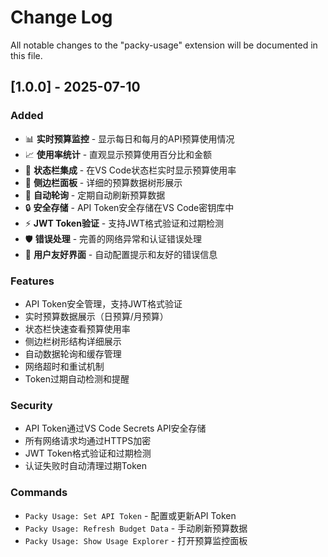 # Change Log

All notable changes to the "packy-usage" extension will be documented in this file.

## [1.0.0] - 2025-07-10

### Added
- 📊 **实时预算监控** - 显示每日和每月的API预算使用情况
- 📈 **使用率统计** - 直观显示预算使用百分比和金额
- 🔧 **状态栏集成** - 在VS Code状态栏实时显示预算使用率
- 🌳 **侧边栏面板** - 详细的预算数据树形展示
- 🔄 **自动轮询** - 定期自动刷新预算数据
- 🔒 **安全存储** - API Token安全存储在VS Code密钥库中
- ⚡ **JWT Token验证** - 支持JWT格式验证和过期检测
- 🛡️ **错误处理** - 完善的网络异常和认证错误处理
- 📱 **用户友好界面** - 自动配置提示和友好的错误信息

### Features
- API Token安全管理，支持JWT格式验证
- 实时预算数据展示（日预算/月预算）
- 状态栏快速查看预算使用率
- 侧边栏树形结构详细展示
- 自动数据轮询和缓存管理
- 网络超时和重试机制
- Token过期自动检测和提醒

### Security
- API Token通过VS Code Secrets API安全存储
- 所有网络请求均通过HTTPS加密
- JWT Token格式验证和过期检测
- 认证失败时自动清理过期Token

### Commands
- `Packy Usage: Set API Token` - 配置或更新API Token
- `Packy Usage: Refresh Budget Data` - 手动刷新预算数据
- `Packy Usage: Show Usage Explorer` - 打开预算监控面板